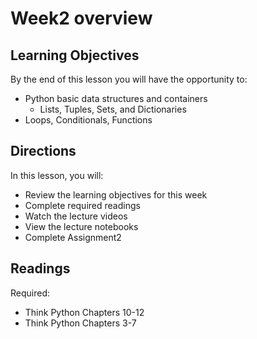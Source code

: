 # Week2 overview

## Learning Objectives
By the end of this lesson you will have the opportunity to:  
- Python basic data structures and containers  
    - Lists, Tuples, Sets, and Dictionaries  
- Loops, Conditionals, Functions  


## Directions
In this lesson, you will:  
- Review the learning objectives for this week  
- Complete required readings  
- Watch the lecture videos  
- View the lecture notebooks  
- Complete Assignment2  


## Readings
Required:  
- Think Python Chapters 10-12  
- Think Python Chapters 3-7  
